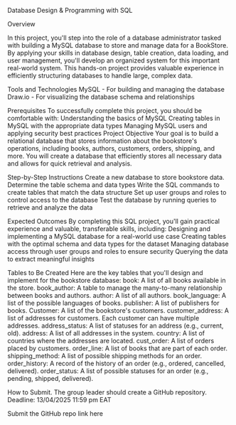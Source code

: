 Database Design & Programming with SQL

Overview

In this project, you'll step into the role of a database administrator tasked with building a  MySQL database to store and manage data for a BookStore. By applying your skills in database design, table creation, data loading, and user management, you'll develop an organized system for this important real-world system. 
This hands-on project provides valuable experience in efficiently structuring databases to handle large, complex data.

Tools and Technologies
MySQL - For building and managing the database
Draw.io - For visualizing the database schema and relationships

Prerequisites
To successfully complete this project, you should be comfortable with:
Understanding the basics of MySQL
Creating tables in MySQL with the appropriate data types
Managing MySQL users and applying security best practices
Project Objective
Your goal is to build a relational database that stores information about the bookstore's operations, including books, authors, customers, orders, shipping, and more. You will create a database that efficiently stores all necessary data and allows for quick retrieval and analysis.

Step-by-Step Instructions
Create a new database to store bookstore data.
Determine the table schema and data types
Write the SQL commands to create tables that match the data structure
Set up user groups and roles to control access to the database
Test the database by running queries to retrieve and analyze the data

Expected Outcomes
By completing this SQL project, you'll gain practical experience and valuable, transferable skills, including:
Designing and implementing a MySQL database for a real-world use case
Creating tables with the optimal schema and data types for the dataset
Managing database access through user groups and roles to ensure security
Querying the data to extract meaningful insights 


Tables to Be Created
Here are the key tables that you'll design and implement for the bookstore database:
book: A list of all books available in the store.
book_author: A table to manage the many-to-many relationship between books and authors.
author: A list of all authors.
book_language: A list of the possible languages of books.
publisher: A list of publishers for books.
Customer: A list of the bookstore's customers.
customer_address: A list of addresses for customers. Each customer can have multiple addresses.
address_status: A list of statuses for an address (e.g., current, old).
address: A list of all addresses in the system.
country: A list of countries where the addresses are located.
cust_order: A list of orders placed by customers.
order_line: A list of books that are part of each order.
shipping_method: A list of possible shipping methods for an order.
order_history: A record of the history of an order (e.g., ordered, cancelled, delivered).
order_status: A list of possible statuses for an order (e.g., pending, shipped, delivered). 


How to Submit.
The group leader should create a GitHub repository.
Deadline: 13/04/2025 11:59 pm EAT


Submit the GitHub repo link here
